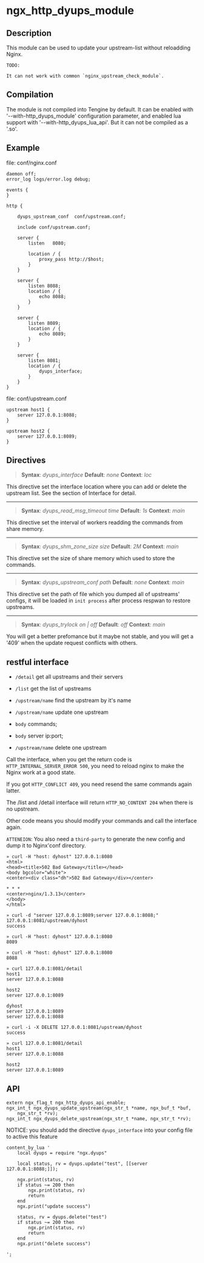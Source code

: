 # ngx_http_dyups_module

## Description

This module can be used to update your upstream-list without reloadding Nginx.

    TODO:

    It can not work with common `nginx_upstream_check_module`.

## Compilation

The module is not compiled into Tengine by default. It can be enabled with '--with-http_dyups_module'
configuration parameter, and enabled lua support with '--with-http_dyups_lua_api'.
But it can not be compiled as a '.so'.

## Example

file: conf/nginx.conf

```
daemon off;
error_log logs/error.log debug;

events {
}

http {

    dyups_upstream_conf  conf/upstream.conf;

    include conf/upstream.conf;

    server {
        listen   8080;

        location / {
            proxy_pass http://$host;
        }
    }

    server {
        listen 8088;
        location / {
            echo 8088;
        }
    }

    server {
        listen 8089;
        location / {
            echo 8089;
        }
    }

    server {
        listen 8081;
        location / {
            dyups_interface;
        }
    }
}
```

file: conf/upstream.conf

```
upstream host1 {
    server 127.0.0.1:8088;
}

upstream host2 {
    server 127.0.0.1:8089;
}
```

## Directives

> **Syntax**: _dyups_interface_
> **Default**: _none_
> **Context**: _loc_

This directive set the interface location where you can add or delete the upstream list. See the section of Interface for detail.

---

> **Syntax**: _dyups_read_msg_timeout time_
> **Default**: _1s_
> **Context**: _main_

This directive set the interval of workers readding the commands from share memory.

---

> **Syntax**: _dyups_shm_zone_size size_
> **Default**: _2M_
> **Context**: _main_

This directive set the size of share memory which used to store the commands.

---

> **Syntax**: _dyups_upstream_conf path_
> **Default**: _none_
> **Context**: _main_

This directive set the path of file which you dumped all of upstreams' configs, it will be loaded in `init process` after process respwan to restore upstreams.

---

> **Syntax**: _dyups_trylock on | off_ 
> **Default**: _off_
> **Context**: _main_

You will get a better prefomance but it maybe not stable, and you will get a '409' when the update request conflicts with others.

## restful interface

*   `/detail`         get all upstreams and their servers
*   `/list`           get the list of upstreams
*   `/upstream/name`  find the upstream by it's name

*   `/upstream/name`  update one upstream
*   `body` commands;
*   `body` server ip:port;

*   `/upstream/name`  delete one upstream

Call the interface, when you get the return code is `HTTP_INTERNAL_SERVER_ERROR 500`, you need to reload nginx to make the Nginx work at a good state.

If you got `HTTP_CONFLICT 409`, you need resend the same commands again latter.

The /list and /detail interface will return `HTTP_NO_CONTENT 204` when there is no upstream.

Other code means you should modify your commands and call the interface again.

`ATTENEION`: You also need a `third-party` to generate the new config and dump it to Nginx'conf directory.

```
» curl -H "host: dyhost" 127.0.0.1:8080
<html>
<head><title>502 Bad Gateway</title></head>
<body bgcolor="white">
<center><div class="dh">502 Bad Gateway</div></center>

* * *
<center>nginx/1.3.13</center>
</body>
</html>

» curl -d "server 127.0.0.1:8089;server 127.0.0.1:8088;" 127.0.0.1:8081/upstream/dyhost
success

» curl -H "host: dyhost" 127.0.0.1:8080
8089

» curl -H "host: dyhost" 127.0.0.1:8080
8088

» curl 127.0.0.1:8081/detail
host1
server 127.0.0.1:8088

host2
server 127.0.0.1:8089

dyhost
server 127.0.0.1:8089
server 127.0.0.1:8088

» curl -i -X DELETE 127.0.0.1:8081/upstream/dyhost
success

» curl 127.0.0.1:8081/detail
host1
server 127.0.0.1:8088

host2
server 127.0.0.1:8089
```

## API

```
extern ngx_flag_t ngx_http_dyups_api_enable;
ngx_int_t ngx_dyups_update_upstream(ngx_str_t *name, ngx_buf_t *buf,
    ngx_str_t *rv);
ngx_int_t ngx_dyups_delete_upstream(ngx_str_t *name, ngx_str_t *rv);
```

NOTICE:
    you should add the directive `dyups_interface` into your config file to active this feature

```
content_by_lua '
    local dyups = require "ngx.dyups"

    local status, rv = dyups.update("test", [[server 127.0.0.1:8088;]]);
    
    ngx.print(status, rv)
    if status ~= 200 then
        ngx.print(status, rv)
        return
    end
    ngx.print("update success")

    status, rv = dyups.delete("test")
    if status ~= 200 then
        ngx.print(status, rv)
        return
    end
    ngx.print("delete success")

';

```